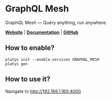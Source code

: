 # GraphQL Mesh

GraphQL Mesh — Query anything, run anywhere. 

**[Website](https://www.graphql-mesh.com/)** | **[Documentation](https://www.graphql-mesh.com/docs/getting-started/introduction)** | **[GitHub](https://github.com/urigo/graphql-mesh)**

## How to enable?

```
platys init --enable-services GRAPHQL_MESH
platys gen
```

## How to use it?

Navigate to <http://192.168.1.160:4000>